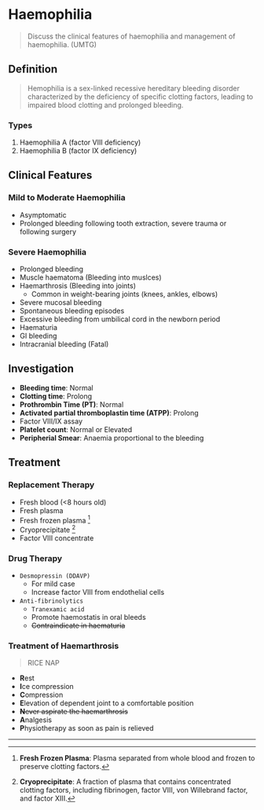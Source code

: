 # Haemophilia

> Discuss the clinical features of haemophilia and management of haemophilia. (UMTG)

## Definition

> Hemophilia is a sex-linked recessive hereditary bleeding disorder characterized by the deficiency of specific clotting factors, leading to impaired blood clotting and prolonged bleeding.

### Types

1. Haemophilia A (factor VIII deficiency)
2. Haemophilia B (factor IX deficiency)

## Clinical Features

### Mild to Moderate Haemophilia

- Asymptomatic
- Prolonged bleeding following tooth extraction, severe trauma or following surgery

### Severe Haemophilia

- Prolonged bleeding
- Muscle haematoma (Bleeding into muslces)
- Haemarthrosis (Bleeding into joints)
  - Common in weight-bearing joints (knees, ankles, elbows)
- Severe mucosal bleeding
- Spontaneous bleeding episodes
- Excessive bleeding from umbilical cord in the newborn period
- Haematuria
- GI bleeding
- Intracranial bleeding (Fatal)

## Investigation

- **Bleeding time**: Normal
- **Clotting time**: Prolong
- **Prothrombin Time (PT)**: Normal
- **Activated partial thromboplastin time (ATPP)**: Prolong
- Factor VIII/IX assay
- **Platelet count**: Normal or Elevated
- **Peripherial Smear**: Anaemia proportional to the bleeding

## Treatment

### Replacement Therapy

- Fresh blood (<8 hours old)
- Fresh plasma
- Fresh frozen plasma [^1]
- Cryoprecipitate [^2]
- Factor VIII concentrate

[^1]: **Fresh Frozen Plasma**: Plasma separated from whole blood and frozen to preserve clotting factors.
[^2]: **Cryoprecipitate**: A fraction of plasma that contains concentrated clotting factors, including fibrinogen, factor VIII, von Willebrand factor, and factor XIII.

### Drug Therapy

- `Desmopressin (DDAVP)`
  - For mild case
  - Increase factor VIII from endothelial cells
- `Anti-fibrinolytics`
  - `Tranexamic acid`
  - Promote haemostatis in oral bleeds
  - ~~Contraindicate in haematuria~~

### Treatment of Haemarthrosis

> RICE NAP

- **R**est
- **I**ce compression
- **C**ompression
- **E**levation of dependent joint to a comfortable position
- ~~**N**ever aspirate the haemarthrosis~~
- **A**nalgesis
- **P**hysiotherapy as soon as pain is relieved

---
